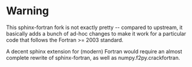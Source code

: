 # Warning

This sphinx-fortran fork is not exactly pretty --
compared to upstream, it basically adds a bunch
of ad-hoc changes to make it work for a particular
code that follows the Fortran >= 2003 standard.

A decent sphinx extension for (modern) Fortran would
require an almost complete rewrite of sphinx-fortran,
as well as numpy.f2py.crackfortran.
